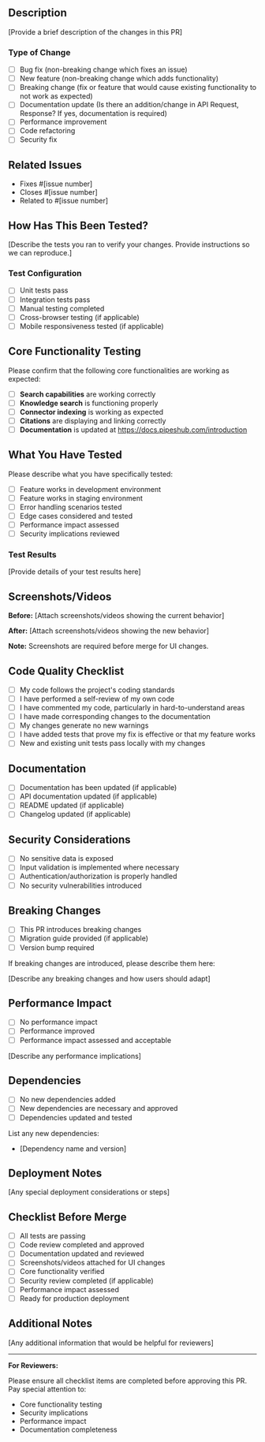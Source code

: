 ## Description

[Provide a brief description of the changes in this PR]

### Type of Change

- [ ] Bug fix (non-breaking change which fixes an issue)
- [ ] New feature (non-breaking change which adds functionality)
- [ ] Breaking change (fix or feature that would cause existing functionality to not work as expected)
- [ ] Documentation update (Is there an addition/change in API Request, Response? If yes, documentation is required)
- [ ] Performance improvement
- [ ] Code refactoring
- [ ] Security fix

## Related Issues

- Fixes #[issue number]
- Closes #[issue number]
- Related to #[issue number]

## How Has This Been Tested?

[Describe the tests you ran to verify your changes. Provide instructions so we can reproduce.]

### Test Configuration

- [ ] Unit tests pass
- [ ] Integration tests pass
- [ ] Manual testing completed
- [ ] Cross-browser testing (if applicable)
- [ ] Mobile responsiveness tested (if applicable)

## Core Functionality Testing

Please confirm that the following core functionalities are working as expected:

- [ ] **Search capabilities** are working correctly
- [ ] **Knowledge search** is functioning properly
- [ ] **Connector indexing** is working as expected
- [ ] **Citations** are displaying and linking correctly
- [ ] **Documentation** is updated at https://docs.pipeshub.com/introduction

## What You Have Tested

Please describe what you have specifically tested:

- [ ] Feature works in development environment
- [ ] Feature works in staging environment
- [ ] Error handling scenarios tested
- [ ] Edge cases considered and tested
- [ ] Performance impact assessed
- [ ] Security implications reviewed

### Test Results

[Provide details of your test results here]

## Screenshots/Videos

**Before:**
[Attach screenshots/videos showing the current behavior]

**After:**
[Attach screenshots/videos showing the new behavior]

**Note:** Screenshots are required before merge for UI changes.

## Code Quality Checklist

- [ ] My code follows the project's coding standards
- [ ] I have performed a self-review of my own code
- [ ] I have commented my code, particularly in hard-to-understand areas
- [ ] I have made corresponding changes to the documentation
- [ ] My changes generate no new warnings
- [ ] I have added tests that prove my fix is effective or that my feature works
- [ ] New and existing unit tests pass locally with my changes

## Documentation

- [ ] Documentation has been updated (if applicable)
- [ ] API documentation updated (if applicable)
- [ ] README updated (if applicable)
- [ ] Changelog updated (if applicable)

## Security Considerations

- [ ] No sensitive data is exposed
- [ ] Input validation is implemented where necessary
- [ ] Authentication/authorization is properly handled
- [ ] No security vulnerabilities introduced

## Breaking Changes

- [ ] This PR introduces breaking changes
- [ ] Migration guide provided (if applicable)
- [ ] Version bump required

If breaking changes are introduced, please describe them here:

[Describe any breaking changes and how users should adapt]

## Performance Impact

- [ ] No performance impact
- [ ] Performance improved
- [ ] Performance impact assessed and acceptable

[Describe any performance implications]

## Dependencies

- [ ] No new dependencies added
- [ ] New dependencies are necessary and approved
- [ ] Dependencies updated and tested

List any new dependencies:
- [Dependency name and version]

## Deployment Notes

[Any special deployment considerations or steps]

## Checklist Before Merge

- [ ] All tests are passing
- [ ] Code review completed and approved
- [ ] Documentation updated and reviewed
- [ ] Screenshots/videos attached for UI changes
- [ ] Core functionality verified
- [ ] Security review completed (if applicable)
- [ ] Performance impact assessed
- [ ] Ready for production deployment

## Additional Notes

[Any additional information that would be helpful for reviewers]

---

**For Reviewers:**

Please ensure all checklist items are completed before approving this PR. Pay special attention to:
- Core functionality testing
- Security implications
- Performance impact
- Documentation completeness
